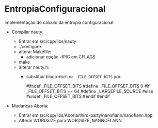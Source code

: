 # EntropiaConfiguracional
Implementação do cálculo da entropia configuracional

- Compilar nauty:
	- Entrar em src/cpp/libs/nauty
	- ./configure
	- alterar Makefile:
		- adicionar opção -fPIC em CFLAGS
	- make
	- alterar nauty.h:
		- substituir bloco `#define _FILE_OFFSET_BITS` por:

			#ifndef _FILE_OFFSET_BITS
			#define _FILE_OFFSET_BITS 0
			#if _FILE_OFFSET_BITS == 64
			#define _LARGEFILE_SOURCE
			#else
			#undef _FILE_OFFSET_BITS
			#endif
			#endif

- Mudanças Aboria:
	- Entrar em src/cpp/libs/Aboria/third-party/nanoflann/nanoflann.hpp
	- Alterar WORDSIZE para WORDSIZE_NANNOFLANN